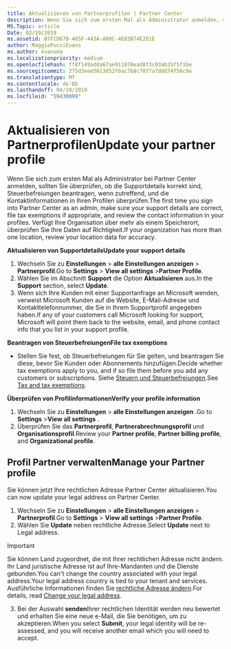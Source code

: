 ```yaml
---
title: Aktualisieren von Partnerprofilen | Partner Center
description: Wenn Sie sich zum ersten Mal als Administrator anmelden, sollten Sie überprüfen, ob die Supportdetails korrekt sind, Steuerbefreiungen beantragen, wenn zutreffend, und die Kontaktinformationen in Ihren Profilen überprüfen.
MS.Topic: article
Date: 02/19/2019
ms.assetid: B7FCD670-465F-443A-A80C-4E83B74E2D1E
author: MaggiePucciEvans
ms.author: evansma
ms.localizationpriority: medium
ms.openlocfilehash: ff8f149adda67ae911870ead8f3c03ab35f5f1be
ms.sourcegitcommit: 275d3eee5613d52f0ac7b8c78f7a7ddd74f56c9e
ms.translationtype: MT
ms.contentlocale: de-DE
ms.lasthandoff: 04/10/2019
ms.locfileid: "59430099"
---
```

# <a name="update-your-partner-profile"></a><span data-ttu-id="c58cf-103">Aktualisieren von Partnerprofilen</span><span class="sxs-lookup"><span data-stu-id="c58cf-103">Update your partner profile</span></span>


<span data-ttu-id="c58cf-104">Wenn Sie sich zum ersten Mal als Administrator bei Partner Center anmelden, sollten Sie überprüfen, ob die Supportdetails korrekt sind, Steuerbefreiungen beantragen, wenn zutreffend, und die Kontaktinformationen in Ihren Profilen überprüfen.</span><span class="sxs-lookup"><span data-stu-id="c58cf-104">The first time you sign into Partner Center as an admin, make sure your support details are correct, file tax exemptions if appropriate, and review the contact information in your profiles.</span></span> <span data-ttu-id="c58cf-105">Verfügt Ihre Organisation über mehr als einem Speicherort, überprüfen Sie Ihre Daten auf Richtigkeit.</span><span class="sxs-lookup"><span data-stu-id="c58cf-105">If your organization has more than one location, review your location data for accuracy.</span></span>

**<span data-ttu-id="c58cf-106">Aktualisieren von Supportdetails</span><span class="sxs-lookup"><span data-stu-id="c58cf-106">Update your support details</span></span>**

1.  <span data-ttu-id="c58cf-107">Wechseln Sie zu **Einstellungen** &gt; **alle Einstellungen anzeigen** &gt; **Partnerprofil**.</span><span class="sxs-lookup"><span data-stu-id="c58cf-107">Go to **Settings** &gt; **View all settings** &gt;**Partner Profile**.</span></span>
2.  <span data-ttu-id="c58cf-108">Wählen Sie im Abschnitt **Support** die Option **Aktualisieren** aus.</span><span class="sxs-lookup"><span data-stu-id="c58cf-108">In the **Support** section, select **Update**.</span></span>
3.  <span data-ttu-id="c58cf-109">Wenn sich Ihre Kunden mit einer Supportanfrage an Microsoft wenden, verweist Microsoft Kunden auf die Website, E-Mail-Adresse und Kontakttelefonnummer, die Sie in Ihrem Supportprofil angegeben haben.</span><span class="sxs-lookup"><span data-stu-id="c58cf-109">If any of your customers call Microsoft looking for support, Microsoft will point them back to the website, email, and phone contact info that you list in your support profile.</span></span>

**<span data-ttu-id="c58cf-110">Beantragen von Steuerbefreiungen</span><span class="sxs-lookup"><span data-stu-id="c58cf-110">File tax exemptions</span></span>**

-   <span data-ttu-id="c58cf-111">Stellen Sie fest, ob Steuerbefreiungen für Sie gelten, und beantragen Sie diese, bevor Sie Kunden oder Abonnements hinzufügen.</span><span class="sxs-lookup"><span data-stu-id="c58cf-111">Decide whether tax exemptions apply to you, and if so file them before you add any customers or subscriptions.</span></span> <span data-ttu-id="c58cf-112">Siehe [Steuern und Steuerbefreiungen](tax-and-tax-exemptions.md).</span><span class="sxs-lookup"><span data-stu-id="c58cf-112">See [Tax and tax exemptions](tax-and-tax-exemptions.md).</span></span>

**<span data-ttu-id="c58cf-113">Überprüfen von Profilinformationen</span><span class="sxs-lookup"><span data-stu-id="c58cf-113">Verify your profile information</span></span>**

1.  <span data-ttu-id="c58cf-114">Wechseln Sie zu **Einstellungen** &gt; **alle Einstellungen anzeigen** .</span><span class="sxs-lookup"><span data-stu-id="c58cf-114">Go to **Settings** &gt;**View all settings** .</span></span> 
2.  <span data-ttu-id="c58cf-115">Überprüfen Sie das **Partnerprofil**, **Partnerabrechnungsprofil** und **Organisationsprofil**.</span><span class="sxs-lookup"><span data-stu-id="c58cf-115">Review your **Partner profile**, **Partner billing profile**, and **Organizational profile**.</span></span>

## <a name="manage-your-partner-profile"></a><span data-ttu-id="c58cf-116">Profil Partner verwalten</span><span class="sxs-lookup"><span data-stu-id="c58cf-116">Manage your Partner profile</span></span> 

<span data-ttu-id="c58cf-117">Sie können jetzt Ihre rechtlichen Adresse Partner Center aktualisieren.</span><span class="sxs-lookup"><span data-stu-id="c58cf-117">You can now update your legal address on Partner Center.</span></span>

1. <span data-ttu-id="c58cf-118">Wechseln Sie zu **Einstellungen** &gt; **alle Einstellungen anzeigen** &gt; **Partnerprofil**.</span><span class="sxs-lookup"><span data-stu-id="c58cf-118">Go to **Settings** &gt; **View all settings** &gt;**Partner Profile**.</span></span>
2. <span data-ttu-id="c58cf-119">Wählen Sie **Update** neben rechtliche Adresse.</span><span class="sxs-lookup"><span data-stu-id="c58cf-119">Select **Update** next to Legal address.</span></span> 

>[!Important]
><span data-ttu-id="c58cf-120">Sie können Land zugeordnet, die mit Ihrer rechtlichen Adresse nicht ändern. Ihr Land juristische Adresse ist auf Ihre-Mandanten und die Dienste gebunden.</span><span class="sxs-lookup"><span data-stu-id="c58cf-120">You can't change the country associated with your legal address.Your legal address country is tied to your tenant and services.</span></span> <span data-ttu-id="c58cf-121">Ausführliche Informationen finden Sie [rechtliche Adresse ändern](https://docs.microsoft.com/office365/admin/manage/change-address-contact-and-more?view=o365-worldwide).</span><span class="sxs-lookup"><span data-stu-id="c58cf-121">For details, read [Change your legal address](https://docs.microsoft.com/office365/admin/manage/change-address-contact-and-more?view=o365-worldwide).</span></span>

3. <span data-ttu-id="c58cf-122">Bei der Auswahl **senden**Ihrer rechtlichen Identität werden neu bewertet und erhalten Sie eine neue e-Mail, die Sie benötigen, um zu akzeptieren.</span><span class="sxs-lookup"><span data-stu-id="c58cf-122">When you select **Submit**, your legal identity will be re-assessed, and you will receive another email which you will need to accept.</span></span>



 



